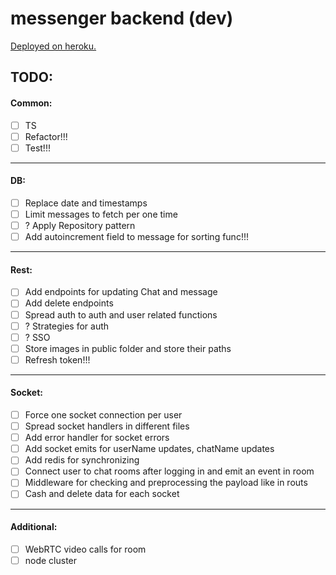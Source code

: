 # messenger backend (dev)

[Deployed on heroku.](https://messenger-interview.herokuapp.com/)

## TODO:
#### Common:
- [ ] TS
- [ ] Refactor!!!
- [ ] Test!!!
---
#### DB:
- [ ] Replace date and timestamps 
- [ ] Limit messages to fetch per one time
- [ ] ? Apply Repository pattern
- [ ] Add autoincrement field to message for sorting func!!!
---
#### Rest:
- [ ] Add endpoints for updating Chat and message
- [ ] Add delete endpoints
- [ ] Spread auth to auth and user related functions
- [ ] ? Strategies for auth
- [ ] ? SSO
- [ ] Store images in public folder and store their paths
- [ ] Refresh token!!!
---
#### Socket:
- [ ] Force one socket connection per user
- [ ] Spread socket handlers in different files
- [ ] Add error handler for socket errors
- [ ] Add socket emits for userName updates, chatName updates
- [ ] Add redis for synchronizing
- [ ] Connect user to chat rooms after logging in and emit an event in room
- [ ] Middleware for checking and preprocessing the payload like in routs 
- [ ] Cash and delete data for each socket
---
#### Additional:
- [ ] WebRTC video calls for room
- [ ] node cluster

